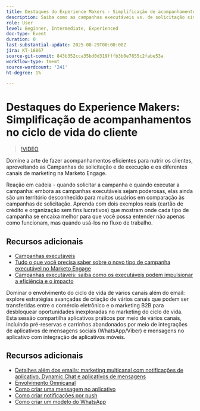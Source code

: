 ```yaml
---
title: Destaques do Experience Makers - Simplificação de acompanhamentos no ciclo de vida do cliente
description: Saiba como as campanhas executáveis vs. de solicitação simplificam os fluxos de trabalho, melhoram a precisão dos dados e impulsionam o engajamento com estratégias multicanais em tempo real.
role: User
level: Beginner, Intermediate, Experienced
doc-type: Event
duration: 0
last-substantial-update: 2025-08-29T00:00:00Z
jira: KT-18867
source-git-commit: 843b352cca35bd0d319fffb3b0e7855c2fabe53a
workflow-type: tm+mt
source-wordcount: '241'
ht-degree: 1%

---
```



# Destaques do Experience Makers: Simplificação de acompanhamentos no ciclo de vida do cliente

>[!VIDEO](https://video.tv.adobe.com/v/3471390/?learn=on&enablevpops)

Domine a arte de fazer acompanhamentos eficientes para nutrir os clientes, aproveitando as Campanhas de solicitação e de execução e os diferentes canais de marketing na Marketo Engage.

Reação em cadeia - quando solicitar a campanha e quando executar a campanha: embora as campanhas executáveis sejam poderosas, elas ainda são um território desconhecido para muitos usuários em comparação às campanhas de solicitação. Aprenda com dois exemplos reais (cartão de crédito e organização sem fins lucrativos) que mostram onde cada tipo de campanha se encaixa melhor para que você possa entender não apenas como funcionam, mas quando usá-los no fluxo de trabalho.

## Recursos adicionais

* [Campanhas executáveis](https://experienceleague.adobe.com/en/docs/marketo/using/product-docs/core-marketo-concepts/smart-campaigns/flow-actions/execute-campaign)
* [Tudo o que você precisa saber sobre o novo tipo de campanha executável no Marketo Engage](https://mugs.marketo.com/events/details/marketo-houston-mug-presents-everything-you-need-to-know-about-the-new-executable-campaign-type-in-marketo/)
* [Campanhas executáveis: saiba como os executáveis podem impulsionar a eficiência e o impacto](https://www.youtube.com/watch?v=QGC4Bhn5BpU)

Dominar o envolvimento do ciclo de vida de vários canais além do email: explore estratégias avançadas de criação de vários canais que podem ser transferidas entre o comércio eletrônico e o marketing B2B para desbloquear oportunidades inexploradas no marketing do ciclo de vida. Esta sessão compartilha aplicativos práticos por meio de vários canais, incluindo pré-reservas e carrinhos abandonados por meio de integrações de aplicativos de mensagens sociais (WhatsApp/Viber) e mensagens no aplicativo com integração de aplicativos móveis.

## Recursos adicionais

* [Detalhes além dos emails: marketing multicanal com notificações de aplicativo, Dynamic Chat e aplicativos de mensagens](https://mugs.marketo.com/events/details/marketo-adobe-deep-dive-mug-presents-beyond-emails-multi-channel-marketing-with-app-notifications-dynamic-chat-and-messaging-apps/)
* [Envolvimento Omnicanal](https://business.adobe.com/sg/products/marketo/omnichannel-engagement.html)
* [Como criar uma mensagem no aplicativo](https://experienceleague.adobe.com/en/docs/marketo/using/product-docs/mobile-marketing/in-app-messages/creating-in-app-messages/create-an-in-app-message)
* [Como criar notificações por push](https://experienceleague.adobe.com/en/docs/marketo/using/product-docs/mobile-marketing/push-notifications/understanding-push-notifications)
* [Como criar um modelo do WhatsApp](https://community.sinch.com/t5/Settings/Create-a-WhatsApp-message-template-new-experience/ta-p/11599)
